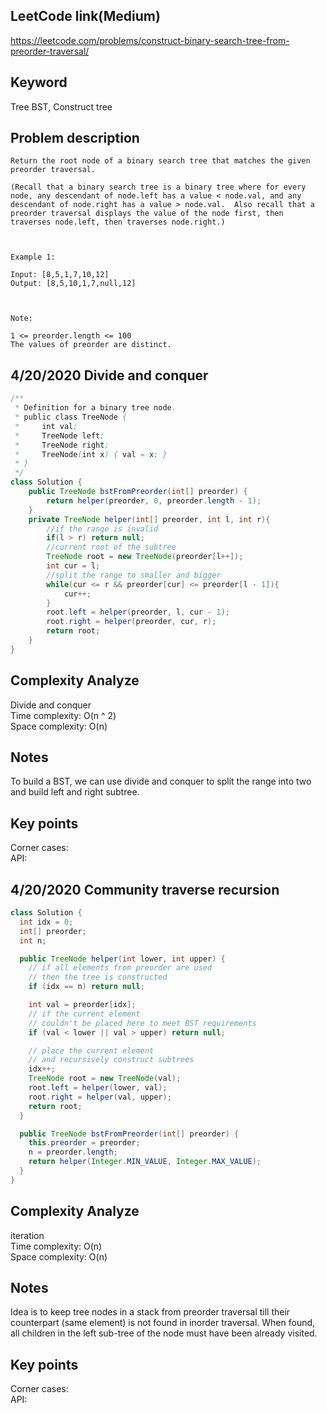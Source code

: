 ## LeetCode link(Medium)
https://leetcode.com/problems/construct-binary-search-tree-from-preorder-traversal/

## Keyword
Tree BST, Construct tree

## Problem description
```
Return the root node of a binary search tree that matches the given preorder traversal.

(Recall that a binary search tree is a binary tree where for every node, any descendant of node.left has a value < node.val, and any descendant of node.right has a value > node.val.  Also recall that a preorder traversal displays the value of the node first, then traverses node.left, then traverses node.right.)

 

Example 1:

Input: [8,5,1,7,10,12]
Output: [8,5,10,1,7,null,12]

 

Note: 

1 <= preorder.length <= 100
The values of preorder are distinct.
```
## 4/20/2020 Divide and conquer

```java
/**
 * Definition for a binary tree node.
 * public class TreeNode {
 *     int val;
 *     TreeNode left;
 *     TreeNode right;
 *     TreeNode(int x) { val = x; }
 * }
 */
class Solution {
    public TreeNode bstFromPreorder(int[] preorder) {
        return helper(preorder, 0, preorder.length - 1);
    }
    private TreeNode helper(int[] preorder, int l, int r){
        //if the range is invalid
        if(l > r) return null;
        //current root of the subtree
        TreeNode root = new TreeNode(preorder[l++]);
        int cur = l;
        //split the range to smaller and bigger
        while(cur <= r && preorder[cur] <= preorder[l - 1]){
            cur++;
        }
        root.left = helper(preorder, l, cur - 1);
        root.right = helper(preorder, cur, r);
        return root;
    }
}
```

## Complexity Analyze
Divide and conquer\
Time complexity: O(n ^ 2)\
Space complexity: O(n)

## Notes
To build a BST, we can use divide and conquer to split the range into two and build left and right subtree.

## Key points
Corner cases: \
API: 

## 4/20/2020 Community traverse recursion

```java
class Solution {
  int idx = 0;
  int[] preorder;
  int n;

  public TreeNode helper(int lower, int upper) {
    // if all elements from preorder are used
    // then the tree is constructed
    if (idx == n) return null;

    int val = preorder[idx];
    // if the current element 
    // couldn't be placed here to meet BST requirements
    if (val < lower || val > upper) return null;

    // place the current element
    // and recursively construct subtrees
    idx++;
    TreeNode root = new TreeNode(val);
    root.left = helper(lower, val);
    root.right = helper(val, upper);
    return root;
  }

  public TreeNode bstFromPreorder(int[] preorder) {
    this.preorder = preorder;
    n = preorder.length;
    return helper(Integer.MIN_VALUE, Integer.MAX_VALUE);
  }
}
```

## Complexity Analyze
iteration\
Time complexity: O(n) \
Space complexity: O(n)
## Notes
Idea is to keep tree nodes in a stack from preorder traversal till their counterpart (same element) is not found in inorder traversal. When found, all children in the left sub-tree of the node must have been already visited.

## Key points
Corner cases: \
API:
